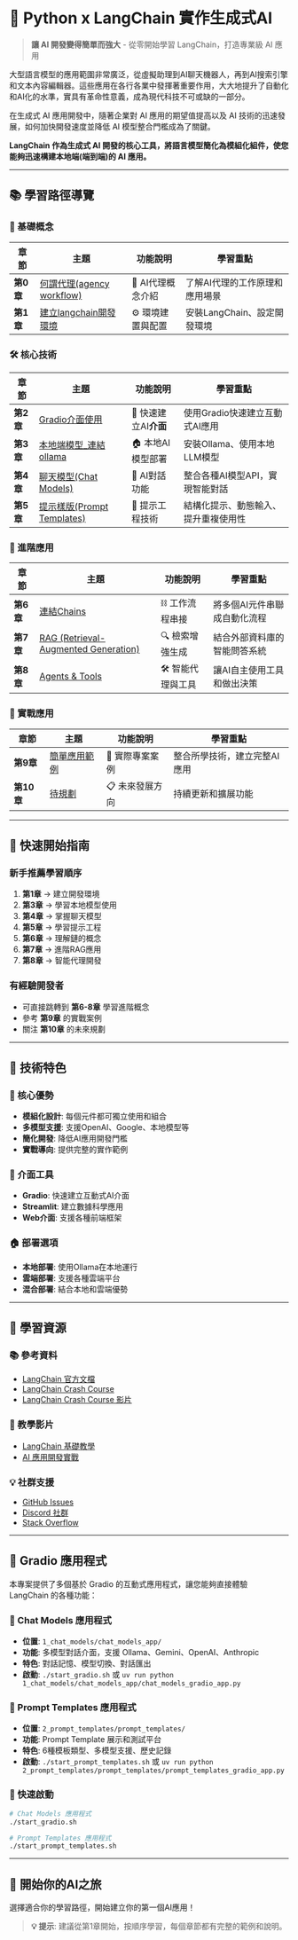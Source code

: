 # 🚀 Python x LangChain 實作生成式AI

> **讓 AI 開發變得簡單而強大** - 從零開始學習 LangChain，打造專業級 AI 應用

大型語言模型的應用範圍非常廣泛，從虛擬助理到AI聊天機器人，再到AI搜索引擎和文本內容編輯器。這些應用在各行各業中發揮著重要作用，大大地提升了自動化和AI化的水準，實具有革命性意義，成為現代科技不可或缺的一部分。

在生成式 AI 應用開發中，隨著企業對 AI 應用的期望值提高以及 AI 技術的迅速發展，如何加快開發速度並降低 AI 模型整合門檻成為了關鍵。

**LangChain 作為生成式 AI 開發的核心工具，將語言模型簡化為模組化組件，使您能夠迅速構建本地端(端到端)的 AI 應用。**

---

## 📚 學習路徑導覽

### 🎯 基礎概念
| 章節 | 主題 | 功能說明 | 學習重點 |
|------|------|----------|----------|
| **第0章** | [何謂代理(agency workflow)](./何謂AIAgent) | 🤖 AI代理概念介紹 | 了解AI代理的工作原理和應用場景 |
| **第1章** | [建立langchain開發環境](./建立langchain開發環境/README.md) | ⚙️ 環境建置與配置 | 安裝LangChain、設定開發環境 |

### 🛠️ 核心技術
| 章節 | 主題 | 功能說明 | 學習重點 |
|------|------|----------|----------|
| **第2章** | [Gradio介面使用](https://github.com/roberthsu2003/gradio) | 🎨 快速建立AI**介面** | 使用Gradio快速建立互動式AI應用 |
| **第3章** | [本地端模型_連結ollama](./0_連結ollama/README.md) | 🏠 本地AI模型部署 | 安裝Ollama、使用本地LLM模型 |
| **第4章** | [聊天模型(Chat Models)](./1_chat_models) | 💬 AI對話功能 | 整合各種AI模型API，實現智能對話 |
| **第5章** | [提示樣版(Prompt Templates)](./2_prompt_templates/) | 📝 提示工程技術 | 結構化提示、動態輸入、提升重複使用性 |

### 🔗 進階應用
| 章節 | 主題 | 功能說明 | 學習重點 |
|------|------|----------|----------|
| **第6章** | [連結Chains](./3_chains/) | ⛓️ 工作流程串接 | 將多個AI元件串聯成自動化流程 |
| **第7章** | [RAG (Retrieval-Augmented Generation)](./4_rag) | 🔍 檢索增強生成 | 結合外部資料庫的智能問答系統 |
| **第8章** | [Agents & Tools](./5_agents_and_tools) | 🛠️ 智能代理與工具 | 讓AI自主使用工具和做出決策 |

### 🎯 實戰應用
| 章節 | 主題 | 功能說明 | 學習重點 |
|------|------|----------|----------|
| **第9章** | [簡單應用範例](簡單範例) | 🚀 實際專案案例 | 整合所學技術，建立完整AI應用 |
| **第10章** | [待規劃](./待規劃) | 📋 未來發展方向 | 持續更新和擴展功能 |

---

## 🎯 快速開始指南

### 新手推薦學習順序
1. **第1章** → 建立開發環境
2. **第3章** → 學習本地模型使用
3. **第4章** → 掌握聊天模型
4. **第5章** → 學習提示工程
5. **第6章** → 理解鏈的概念
6. **第7章** → 進階RAG應用
7. **第8章** → 智能代理開發

### 有經驗開發者
- 可直接跳轉到 **第6-8章** 學習進階概念
- 參考 **第9章** 的實戰案例
- 關注 **第10章** 的未來規劃

---

## 🔧 技術特色

### 🌟 核心優勢
- **模組化設計**: 每個元件都可獨立使用和組合
- **多模型支援**: 支援OpenAI、Google、本地模型等
- **簡化開發**: 降低AI應用開發門檻
- **實戰導向**: 提供完整的實作範例

### 🎨 介面工具
- **Gradio**: 快速建立互動式AI介面
- **Streamlit**: 建立數據科學應用
- **Web介面**: 支援各種前端框架

### 🏠 部署選項
- **本地部署**: 使用Ollama在本地運行
- **雲端部署**: 支援各種雲端平台
- **混合部署**: 結合本地和雲端優勢

---

## 📖 學習資源

### 📚 參考資料
- [LangChain 官方文檔](https://python.langchain.com/)
- [LangChain Crash Course](https://github.com/bhancockio/langchain-crash-course)
- [LangChain Crash Course 影片](https://youtu.be/yF9kGESAi3M?si=yfU54HMUf9yrm0kW)

### 🎥 教學影片
- [LangChain 基礎教學](https://youtu.be/yF9kGESAi3M?si=yfU54HMUf9yrm0kW)
- [AI 應用開發實戰](https://github.com/roberthsu2003/gradio)

### 💡 社群支援
- [GitHub Issues](https://github.com/langchain-ai/langchain)
- [Discord 社群](https://discord.gg/langchain)
- [Stack Overflow](https://stackoverflow.com/questions/tagged/langchain)

---

## 🎯 Gradio 應用程式

本專案提供了多個基於 Gradio 的互動式應用程式，讓您能夠直接體驗 LangChain 的各種功能：

### 💬 Chat Models 應用程式
- **位置**: `1_chat_models/chat_models_app/`
- **功能**: 多模型對話介面，支援 Ollama、Gemini、OpenAI、Anthropic
- **特色**: 對話記憶、模型切換、對話匯出
- **啟動**: `./start_gradio.sh` 或 `uv run python 1_chat_models/chat_models_app/chat_models_gradio_app.py`

### 🎯 Prompt Templates 應用程式
- **位置**: `2_prompt_templates/prompt_templates/`
- **功能**: Prompt Template 展示和測試平台
- **特色**: 6種模板類型、多模型支援、歷史記錄
- **啟動**: `./start_prompt_templates.sh` 或 `uv run python 2_prompt_templates/prompt_templates/prompt_templates_gradio_app.py`

### 🚀 快速啟動
```bash
# Chat Models 應用程式
./start_gradio.sh

# Prompt Templates 應用程式
./start_prompt_templates.sh
```

---

## 🚀 開始你的AI之旅

選擇適合你的學習路徑，開始建立你的第一個AI應用！

> **💡 提示**: 建議從第1章開始，按順序學習，每個章節都有完整的範例和說明。



